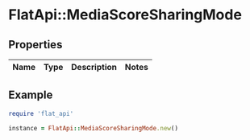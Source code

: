 # FlatApi::MediaScoreSharingMode

## Properties

| Name | Type | Description | Notes |
| ---- | ---- | ----------- | ----- |

## Example

```ruby
require 'flat_api'

instance = FlatApi::MediaScoreSharingMode.new()
```

